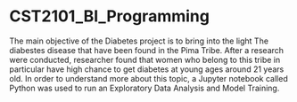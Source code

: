 # CST2101_BI_Programming 
The main objective of the Diabetes project is to bring into the light The diabestes disease that have been found in the Pima Tribe.
After a research were conducted, researcher found that women who belong to this tribe in particular have high chance to get diabetes at young ages around 21 years old. 
In order to understand more about this topic, a Jupyter notebook called Python was used to run an Exploratory Data Analysis and Model Training. 
